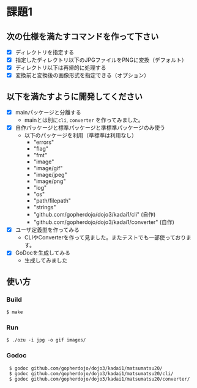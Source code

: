 # 課題1
## 次の仕様を満たすコマンドを作って下さい
- [x] ディレクトリを指定する
- [x] 指定したディレクトリ以下のJPGファイルをPNGに変換（デフォルト）
- [x] ディレクトリ以下は再帰的に処理する
- [x] 変換前と変換後の画像形式を指定できる（オプション）

## 以下を満たすように開発してください
- [x] mainパッケージと分離する
  - mainとは別に`cli`, `converter` を作ってみました。
- [x] 自作パッケージと標準パッケージと準標準パッケージのみ使う
  - 以下のパッケージを利用（準標準は利用なし）
  	- "errors"
  	- "flag"
	- "fmt"
	- "image"
	- "image/gif"
	- "image/jpeg"
	- "image/png"
	- "log"
	- "os"
	- "path/filepath"
	- "strings"
	- "github.com/gopherdojo/dojo3/kadai1/cli" (自作)
	- "github.com/gopherdojo/dojo3/kadai1/converter" (自作)
- [x] ユーザ定義型を作ってみる
  - CLIやConverterを作って見ました。またテストでも一部使っております。
- [x] GoDocを生成してみる
  - 生成してみました

## 使い方
### Build
```
$ make
```

### Run
```
$ ./ozu -i jpg -o gif images/
```

### Godoc
```
 $ godoc github.com/gopherdojo/dojo3/kadai1/matsumatsu20/
 $ godoc github.com/gopherdojo/dojo3/kadai1/matsumatsu20/cli/
 $ godoc github.com/gopherdojo/dojo3/kadai1/matsumatsu20/converter/
```
